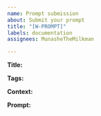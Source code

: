 ```yaml
---
name: Prompt submission
about: Submit your prompt
title: "[W-PROMPT]"
labels: documentation
assignees: MunasheTheMilkman

---
```


**Title:**


**Tags:**


**Context:**


**Prompt:**
